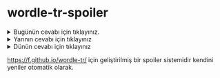 # wordle-tr-spoiler

<details>
  <summary>Bugünün cevabı için tıklayınız.</summary>
  <br>
    <b> gedik </b>
</details>

<details>
  <summary>Yarının cevabı için tıklayınız</summary>
  <br>
   <b> evrik </b>
</details>

<details>
  <summary>Dünün cevabı için tıklayınız </summary>
  <br>
  <b> yengi </b>
</details>

https://f.github.io/wordle-tr/ için geliştirilmiş bir spoiler sistemidir kendini yeniler otomatik olarak.

